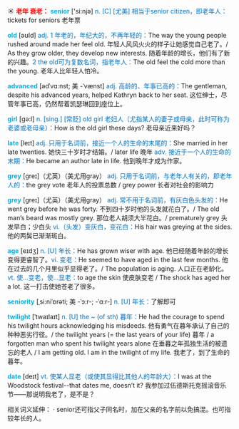 ☀ <font color="red">**老年 衰老：**</font>
<font color="sky blue">**senior**</font> ['si:njə] 
<font color="#0070c0">n. [C] [尤美] 相当于senior citizen，即老年人：</font>tickets for seniors 老年票

<font color="sky blue">**old**</font> [əʊld] 
<font color="#0070c0">adj. 1 年老的，年纪大的，不再年轻的：</font>The way the young people rushed around made her feel old. 年轻人风风火火的样子让她感觉自己老了。/ As they grow older, they develop new interests. 随着年龄的增长，他们有了新的兴趣。<font color="#0070c0">2 the old可为复数名词，指老年人：</font>The old feel the cold more than the young. 老年人比年轻人怕冷。
           
<font color="sky blue">**advanced**</font> [ədˈvɑ:nst; 美 -ˈvænst]
<font color="#0070c0">adj. 高龄的、年事已高的：</font>The gentleman, despite his advanced years, helped Kathryn back to her seat. 这位绅士，尽管年事已高，仍然帮着凯瑟琳回到座位上。

<font color="sky blue">**girl**</font> [ɡə:l] 
<font color="#0070c0">n. [sing.] [常贬] old girl 老妇人（尤指某人的妻子或母亲，此时可称为老婆或老母亲）：</font>How is the old girl these days? 老母亲近来好吗？

<font color="sky blue">**late**</font> [leɪt] 
<font color="#0070c0">adj. 只用于名词前，接近一个人的生命的末尾的：</font>She married in her late twenties. 她快三十岁时才结婚。/ later life 晚年 <font color="#0070c0">adv. 接近于一个人的生命的末期：</font>He became an author late in life. 他到晚年才成为作家。

<font color="sky blue">**grey**</font> [ɡreɪ]（尤英）（美尤用gray）
<font color="#0070c0">adj. 只用于名词前，与老年人有关的，即老年人的：</font>the grey vote 老年人的投票总数 / grey power 长者对社会的影响力

<font color="sky blue">**grey**</font> [ɡreɪ]（尤英）（美尤用gray）
<font color="#0070c0">adj. 常不用于名词前，有灰白色头发的：</font>He went grey before he was forty. 不到四十岁时他的头发就花白了。/ The old man’s beard was mostly grey. 那位老人胡须大半花白。/ prematurely grey 头发早白；少白头 <font color="#0070c0">vi.（头发）变灰白，变花白：</font>His hair was greying at the sides. 他的两鬓已渐渐斑白。

<font color="sky blue">**age**</font> [eɪdӡ] 
<font color="#0070c0">n. [U] 年长：</font>He has grown wiser with age. 他已经随着年龄的增长变得更睿智了。<font color="#0070c0">vi. 变老：</font>He seemed to have aged in the last few months. 他在过去的几个月里似乎显得老了。/ The population is aging. 人口正在老龄化。<font color="#0070c0">vt. 使…变老，使…显老：</font>to age the skin 使皮肤变老 / The shock has aged her a lot. 这一打击使她苍老了很多。
           
<font color="sky blue">**seniority**</font> [ˌsi:niˈɒrəti; 美 -ˈɔ:r-; -ˈɑ:r-]
<font color="#0070c0">n. [U] 年长：</font>了解即可
           
<font color="sky blue">**twilight**</font> [ˈtwaɪlaɪt]
<font color="#0070c0">n. [U] the ~ (of sth) 暮年：</font>He had the courage to spend his twilight hours acknowledging his misdeeds. 他有勇气在暮年承认了自己的种种恶劣行径。/ the twilight years (= the last years of your life) 暮年 / a forgotten man who spent his twilight years alone 在垂暮之年孤独生活的被遗忘的老人 / I am getting old. I am in the twilight of my life. 我老了，到了生命的暮年。

<font color="sky blue">**date**</font> [deɪt] 
<font color="#0070c0">vt. 使某人显老（或使其显得比其他人的年龄大）：</font>I was at the Woodstock festival--that dates me, doesn’t it? 我参加过伍德斯托克摇滚音乐节——那说明我老了，是不是？

相关词义延伸：
· senior还可指父子同名时，加在父亲的名字前以免搞混。也可指较年长的人。

